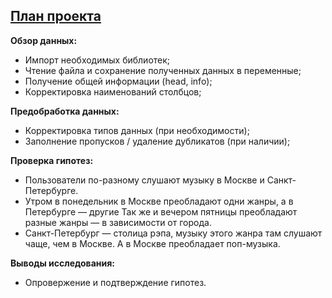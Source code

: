 

## <u>План проекта</u>

**Обзор данных:**
* Импорт необходимых библиотек;
* Чтение файла и сохранение полученных данных в переменные;
* Получение общей информации (head, info);
* Корректировка наименований столбцов;

**Предобработка данных:**
* Корректировка типов данных (при необходимости);
* Заполнение пропусков / удаление дубликатов (при наличии);


**Проверка гипотез:**
* Пользователи по-разному слушают музыку в Москве и Санкт-Петербурге.
* Утром в понедельник в Москве преобладают одни жанры, а в Петербурге — другие Так же и вечером пятницы преобладают разные жанры — в зависимости от города.
* Санкт-Петербург — столица рэпа, музыку этого жанра там слушают чаще, чем в Москве. А в Москве преобладает поп-музыка.


**Выводы исследования:**
* Опровержение и подтверждение гипотез.
